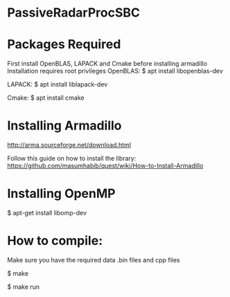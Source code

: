# PassiveRadarProcSBC

# Packages Required

First install OpenBLAS, LAPACK and Cmake before installing armadillo
Installation requires root privileges
OpenBLAS:
$ apt install libopenblas-dev

LAPACK:
$ apt install liblapack-dev

Cmake:
$ apt install cmake

# Installing Armadillo
http://arma.sourceforge.net/download.html

Follow this guide on how to install the library:
https://github.com/masumhabib/quest/wiki/How-to-Install-Armadillo

# Installing OpenMP
$ apt-get install libomp-dev

# How to compile:
Make sure you have the required data .bin files and cpp files

$ make

$ make run

